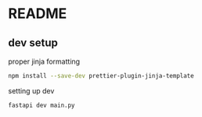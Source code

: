 # README

## dev setup

proper jinja formatting

```bash
npm install --save-dev prettier-plugin-jinja-template
```

setting up dev

```bash
fastapi dev main.py
```
